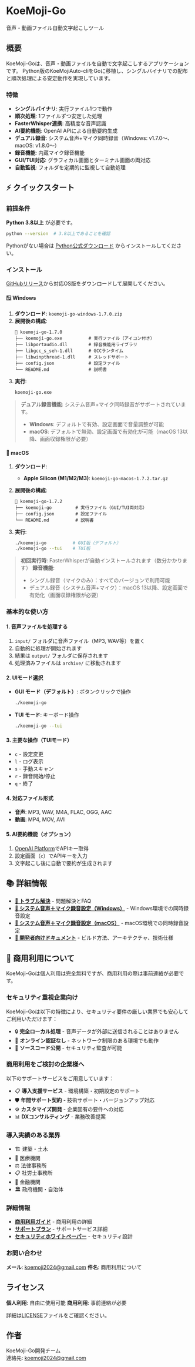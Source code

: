 # KoeMoji-Go

音声・動画ファイル自動文字起こしツール

## 概要

KoeMoji-Goは、音声・動画ファイルを自動で文字起こしするアプリケーションです。
Python版のKoeMojiAuto-cliをGoに移植し、シングルバイナリでの配布と順次処理による安定動作を実現しています。

### 特徴

- **シングルバイナリ**: 実行ファイル1つで動作
- **順次処理**: 1ファイルずつ安定した処理
- **FasterWhisper連携**: 高精度な音声認識
- **AI要約機能**: OpenAI APIによる自動要約生成
- **デュアル録音**: システム音声+マイク同時録音（Windows: v1.7.0～、macOS: v1.8.0～）
- **録音機能**: 内蔵マイク録音機能
- **GUI/TUI対応**: グラフィカル画面とターミナル画面の両対応
- **自動監視**: フォルダを定期的に監視して自動処理

## ⚡ クイックスタート

### 前提条件

**Python 3.8以上** が必要です。
```bash
python --version  # 3.8以上であることを確認
```

Pythonがない場合は [Python公式ダウンロード](https://www.python.org/downloads/) からインストールしてください。

### インストール

[GitHubリリース](https://github.com/infoHiroki/KoeMoji-Go/releases)から対応OS版をダウンロードして展開してください。

#### 🪟 Windows

1. **ダウンロード**: `koemoji-go-windows-1.7.0.zip`
2. **展開後の構成**:
   ```
   📁 koemoji-go-1.7.0
   ├── koemoji-go.exe          # 実行ファイル（アイコン付き）
   ├── libportaudio.dll        # 録音機能用ライブラリ
   ├── libgcc_s_seh-1.dll      # GCCランタイム
   ├── libwinpthread-1.dll     # スレッドサポート
   ├── config.json             # 設定ファイル
   └── README.md               # 説明書
   ```
3. **実行**:
   ```cmd
   koemoji-go.exe
   ```

> **デュアル録音機能**: システム音声+マイク同時録音がサポートされています。
> - **Windows**: デフォルトで有効、設定画面で音量調整が可能
> - **macOS**: デフォルトで無効、設定画面で有効化が可能（macOS 13以降、画面収録権限が必要）

#### 🍎 macOS

1. **ダウンロード**:
   - **Apple Silicon (M1/M2/M3)**: `koemoji-go-macos-1.7.2.tar.gz`

2. **展開後の構成**:
   ```
   📁 koemoji-go-1.7.2
   ├── koemoji-go         # 実行ファイル（GUI/TUI両対応）
   ├── config.json        # 設定ファイル
   └── README.md          # 説明書
   ```

3. **実行**:
   ```bash
   ./koemoji-go          # GUI版（デフォルト）
   ./koemoji-go --tui    # TUI版
   ```

> **初回実行時**: FasterWhisperが自動インストールされます（数分かかります）
> **録音機能**:
> - シングル録音（マイクのみ）：すべてのバージョンで利用可能
> - デュアル録音（システム音声+マイク）：macOS 13以降、設定画面で有効化（画面収録権限が必要）

### 基本的な使い方

#### 1. 音声ファイルを処理する
1. `input/` フォルダに音声ファイル（MP3, WAV等）を置く
2. 自動的に処理が開始されます
3. 結果は `output/` フォルダに保存されます
4. 処理済みファイルは `archive/` に移動されます

#### 2. UIモード選択
- **GUI モード（デフォルト）**: ボタンクリックで操作
  ```bash
  ./koemoji-go
  ```
- **TUI モード**: キーボード操作
  ```bash
  ./koemoji-go --tui
  ```

#### 3. 主要な操作（TUIモード）
- `c` - 設定変更
- `l` - ログ表示  
- `s` - 手動スキャン
- `r` - 録音開始/停止
- `q` - 終了

#### 4. 対応ファイル形式
- **音声**: MP3, WAV, M4A, FLAC, OGG, AAC
- **動画**: MP4, MOV, AVI

#### 5. AI要約機能（オプション）
1. [OpenAI Platform](https://platform.openai.com/)でAPIキー取得
2. 設定画面（`c`）でAPIキーを入力
3. 文字起こし後に自動で要約が生成されます

## 📚 詳細情報

- **[🔧 トラブル解決](docs/user/TROUBLESHOOTING.md)** - 問題解決とFAQ
- **[🎤 システム音声＋マイク録音設定（Windows）](docs/user/SYSTEM_MIC_RECORDING_WINDOWS.md)** - Windows環境での同時録音設定
- **[🍎 システム音声＋マイク録音設定（macOS）](docs/user/SYSTEM_AUDIO_RECORDING_MACOS.md)** - macOS環境での同時録音設定
- **[📖 開発者向けドキュメント](docs/)** - ビルド方法、アーキテクチャ、技術仕様

## 🏢 商用利用について

KoeMoji-Goは個人利用は完全無料ですが、商用利用の際は事前連絡が必要です。

### セキュリティ重視企業向け

KoeMoji-Goは以下の特徴により、セキュリティ要件の厳しい業界でも安心してご利用いただけます：

- 🔒 **完全ローカル処理** - 音声データが外部に送信されることはありません
- 🚫 **オンライン認証なし** - ネットワーク制限のある環境でも動作
- 📖 **ソースコード公開** - セキュリティ監査が可能

### 商用利用をご検討の企業様へ

以下のサポートサービスをご用意しています：

- 📋 **導入支援サービス** - 環境構築・初期設定のサポート
- 🛡️ **年間サポート契約** - 技術サポート・バージョンアップ対応
- ⚙️ **カスタマイズ開発** - 企業固有の要件への対応
- 📊 **DXコンサルティング** - 業務改善提案

### 導入実績のある業界

- 🏗️ 建築・土木
- 🏥 医療機関
- ⚖️ 法律事務所
- 📋 社労士事務所
- 🏦 金融機関
- 🏛️ 政府機関・自治体

### 詳細情報

- **[商用利用ガイド](docs/business/COMMERCIAL_USE.md)** - 商用利用の詳細
- **[サポートプラン](docs/business/SUPPORT_PLANS.md)** - サポートサービス詳細
- **[セキュリティホワイトペーパー](docs/business/SECURITY_WHITEPAPER.md)** - セキュリティ設計

### お問い合わせ

**メール**: koemoji2024@gmail.com
**件名**: 商用利用について

## ライセンス

**個人利用**: 自由に使用可能
**商用利用**: 事前連絡が必要

詳細は[LICENSE](LICENSE)ファイルをご確認ください。

## 作者

KoeMoji-Go開発チーム  
連絡先: koemoji2024@gmail.com